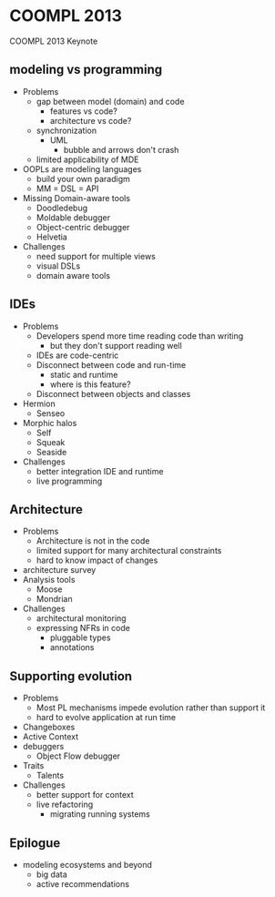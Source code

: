 # COOMPL 2013  
  
COOMPL 2013 Keynote  
  
## modeling vs programming  
  
* Problems  
    * gap between model (domain) and code  
        * features vs code?  
        * architecture vs code?  
    * synchronization  
        * UML  
            * bubble and arrows don't crash  
    * limited applicability of MDE  
* OOPLs are modeling languages  
    * build your own paradigm  
    * MM = DSL = API  
* Missing Domain-aware tools  
    * Doodledebug  
    * Moldable debugger  
    * Object-centric debugger  
    * Helvetia  
* Challenges  
    * need support for multiple views  
    * visual DSLs  
    * domain aware tools  
  
## IDEs  
  
* Problems  
    * Developers spend more time reading code than writing  
        * but they don't support reading well  
    * IDEs are code-centric  
    * Disconnect between code and run-time  
        * static and runtime  
        * where is this feature?  
    * Disconnect between objects and classes  
* Hermion  
    * Senseo  
* Morphic halos  
    * Self  
    * Squeak  
    * Seaside  
* Challenges  
    * better integration IDE and runtime  
    * live programming  
  
## Architecture  
  
* Problems  
    * Architecture is not in the code  
    * limited support for many architectural constraints  
    * hard to know impact of changes  
* architecture survey  
* Analysis tools  
    * Moose  
    * Mondrian  
* Challenges  
    * architectural monitoring  
    * expressing NFRs in code  
        * pluggable types  
        * annotations  
  
## Supporting evolution  
  
* Problems  
    * Most PL mechanisms impede evolution rather than support it  
    * hard to evolve application at run time  
* Changeboxes  
* Active Context  
* debuggers  
    * Object Flow debugger  
* Traits  
    * Talents  
* Challenges  
    * better support for context  
    * live refactoring  
        * migrating running systems  
  
## Epilogue  
  
* modeling ecosystems and beyond  
    * big data  
    * active recommendations  
